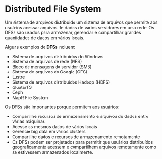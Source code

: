 # Distributed File System

Um sistema de arquivos distribuido um sistema de arquivos que permite aos usuários acessar arquivos de dados de vários servidores em uma rede.
Os DFSs são usados ​​para armazenar, gerenciar e compartilhar grandes quantidades de dados em vários locais.

Alguns exemplos de **DFSs** incluem: 
- Sistema de arquivos distribuídos do Windows
- Sistema de arquivos de rede (NFS)
- Bloco de mensagens do servidor (SMB)
- Sistema de arquivos do Google (GFS)
- Lustre
- Sistema de arquivos distribuídos Hadoop (HDFS)
- GlusterFS
- Ceph
- MapR File System


Os DFSs são importantes porque permitem aos usuários: 

- Compartilhe recursos de armazenamento e arquivos de dados entre várias máquinas
- Acesse os mesmos dados de vários locais
- Gerencie big data em vários clusters
- Compartilhe dados e recursos de armazenamento remotamente
- Os DFSs podem ser projetados para permitir que usuários distribuídos geograficamente acessem e compartilhem arquivos remotamente como se estivessem armazenados localmente.